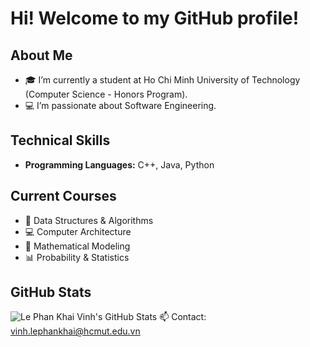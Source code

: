 # Hi! Welcome to my GitHub profile!

## About Me
- 🎓 I’m currently a student at Ho Chi Minh University of Technology (Computer Science - Honors Program).
- 💻 I’m passionate about Software Engineering.
## Technical Skills
- **Programming Languages:** C++, Java, Python
## Current Courses
- 📘 Data Structures & Algorithms
- 💻 Computer Architecture
- 🔢 Mathematical Modeling
- 📊 Probability & Statistics
## GitHub Stats
![Le Phan Khai Vinh's GitHub Stats](https://github-readme-stats.vercel.app/api?username=Hnivel&show_icons=true&theme=radical)
📫 Contact: [vinh.lephankhai@hcmut.edu.vn](mailto:vinh.lephankhai@hcmut.edu.vn)
